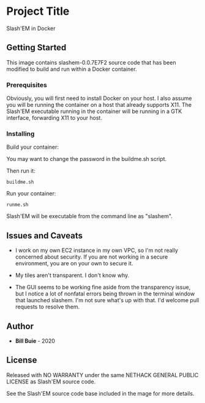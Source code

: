# Project Title

Slash'EM in Docker

## Getting Started

This image contains slashem-0.0.7E7F2 source code that has been modified to build and run within a Docker container.

### Prerequisites

Obviously, you will first need to install Docker on your host.
I also assume you will be running the container on a host that already supports X11.
The Slash'EM executable running in the container will be running in a GTK interface, forwarding X11 to your host.

### Installing

Build your container:

You may want to change the password in the buildme.sh script.

Then run it:

```
buildme.sh
```

Run your container:
```
runme.sh
```

Slash'EM will be executable from the command line as "slashem".

## Issues and Caveats

- I work on my own EC2 instance in my own VPC, so I'm not really concerned about security.
If you are not working in a secure environment, you are on your own to secure it.

- My tiles aren't transparent. I don't know why.

- The GUI seems to be working fine aside from the transparency issue,
but I notice a lot of nonfatal errors being thrown
in the terminal window that launched slashem.
I'm not sure what's up with that.
I'd welcome pull requests to resolve them.

## Author

* **Bill Buie** -  2020



## License

Released with NO WARRANTY under the same NETHACK GENERAL PUBLIC LICENSE as Slash'EM source code.

See the Slash'EM source code base included in the mage for more details.
